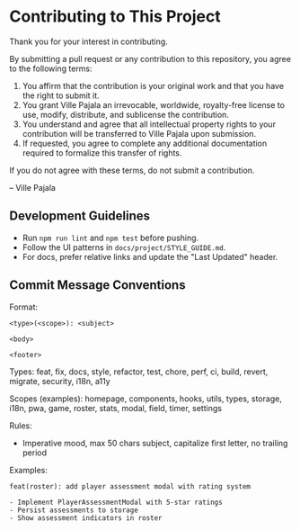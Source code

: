 # Contributing to This Project

Thank you for your interest in contributing.

By submitting a pull request or any contribution to this repository, you agree to the following terms:

1. You affirm that the contribution is your original work and that you have the right to submit it.
2. You grant Ville Pajala an irrevocable, worldwide, royalty-free license to use, modify, distribute, and sublicense the contribution.
3. You understand and agree that all intellectual property rights to your contribution will be transferred to Ville Pajala upon submission.
4. If requested, you agree to complete any additional documentation required to formalize this transfer of rights.

If you do not agree with these terms, do not submit a contribution.

– Ville Pajala

## Development Guidelines

- Run `npm run lint` and `npm test` before pushing.
- Follow the UI patterns in `docs/project/STYLE_GUIDE.md`.
- For docs, prefer relative links and update the "Last Updated" header.

## Commit Message Conventions

Format:

```
<type>(<scope>): <subject>

<body>

<footer>
```

Types: feat, fix, docs, style, refactor, test, chore, perf, ci, build, revert, migrate, security, i18n, a11y

Scopes (examples): homepage, components, hooks, utils, types, storage, i18n, pwa, game, roster, stats, modal, field, timer, settings

Rules:
- Imperative mood, max 50 chars subject, capitalize first letter, no trailing period

Examples:

```
feat(roster): add player assessment modal with rating system

- Implement PlayerAssessmentModal with 5-star ratings
- Persist assessments to storage
- Show assessment indicators in roster
```

